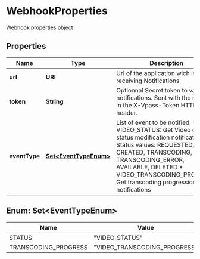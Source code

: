 

# WebhookProperties

Webhook properties object

## Properties

| Name | Type | Description | Notes |
|------------ | ------------- | ------------- | -------------|
|**url** | **URI** | Url of the application wich is receiving Notifications |  |
|**token** | **String** | Optionnal Secret token to validate notifications. Sent with the request in the X-Vpass-Token HTTP header. |  [optional] |
|**eventType** | [**Set&lt;EventTypeEnum&gt;**](#Set&lt;EventTypeEnum&gt;) | List of event to be notified:   * VIDEO_STATUS: Get Video object status modification notifications   Status values: REQUESTED, CREATED, TRANSCODING, TRANSCODING_ERROR, AVAILABLE, DELETED   * VIDEO_TRANSCODING_PROGRESS: Get transcoding progression notifications |  |



## Enum: Set&lt;EventTypeEnum&gt;

| Name | Value |
|---- | -----|
| STATUS | &quot;VIDEO_STATUS&quot; |
| TRANSCODING_PROGRESS | &quot;VIDEO_TRANSCODING_PROGRESS&quot; |



